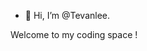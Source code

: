 - 👋 Hi, I’m @Tevanlee.

Welcome to my coding space ! 

<!---
Tevanlee/Tevanlee is a ✨ special ✨ repository because its `README.md` (this file) appears on your GitHub profile.
You can click the Preview link to take a look at your changes.
--->
